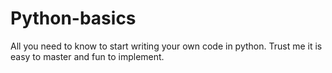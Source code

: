 # Python-basics
All you need to know to start writing your own code in python. Trust me it is easy to master and fun to implement.
